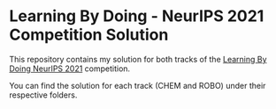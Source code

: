 # Learning By Doing - NeurIPS 2021 Competition Solution

This repository contains my solution for both tracks of the [Learning By Doing NeurIPS 2021](https://learningbydoingcompetition.github.io/) competition.

You can find the solution for each track (CHEM and ROBO) under their respective folders.